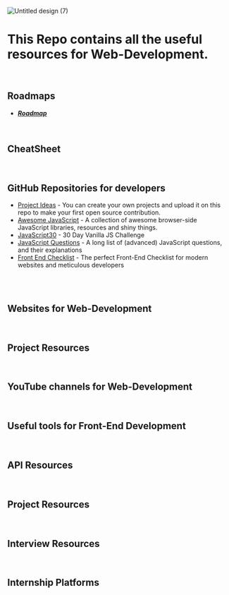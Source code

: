 ![Untitled design (7)](https://user-images.githubusercontent.com/83531337/159842377-ed16c956-cd6a-4847-8832-ea4285d02898.png)


# This Repo contains all the useful resources for Web-Development.

<br>


## Roadmaps
* **[*Roadmap*](https://github.com/Aashutosh0033/Web-Dev-Resources/blob/main/Roadmaps.md)**
<br>

## CheatSheet 
<br>

## GitHub Repositories for developers
* [Project Ideas](https://github.com/akshaymarch7/project-ideas) - You can create your own projects and upload it on this repo to make your first open source contribution.<br>
* [Awesome JavaScript](https://github.com/sorrycc/awesome-javascript) - A collection of awesome browser-side JavaScript libraries, resources and shiny things.<br>
* [JavaScript30](https://github.com/wesbos/JavaScript30) - 30 Day Vanilla JS Challenge <br>
* [JavaScript Questions](https://github.com/lydiahallie/javascript-questions) - A long list of (advanced) JavaScript questions, and their explanations <br>
* [Front End Checklist](https://github.com/thedaviddias/Front-End-Checklist) -  The perfect Front-End Checklist for modern websites and meticulous developers<br>

<br><br>

## Websites for Web-Development
<br>

## Project Resources
<br>

## YouTube channels for Web-Development
<br>

## Useful tools for Front-End Development 
<br>

## API Resources
<br>

## Project Resources
<br>

## Interview Resources
<br>

## Internship Platforms
<br>


